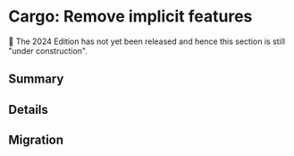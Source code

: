 # Cargo: Remove implicit features

🚧 The 2024 Edition has not yet been released and hence this section is still "under construction".

## Summary

## Details

## Migration
